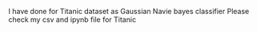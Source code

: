 I have done for Titanic dataset as Gaussian Navie bayes classifier
Please check my csv and ipynb file for Titanic

